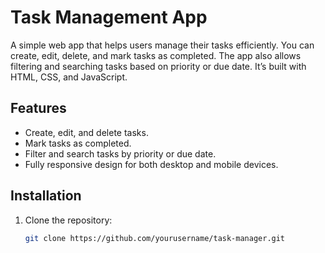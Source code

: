 # Task Management App

A simple web app that helps users manage their tasks efficiently. You can create, edit, delete, and mark tasks as completed. The app also allows filtering and searching tasks based on priority or due date. It’s built with HTML, CSS, and JavaScript.

## Features
- Create, edit, and delete tasks.
- Mark tasks as completed.
- Filter and search tasks by priority or due date.
- Fully responsive design for both desktop and mobile devices.

## Installation
1. Clone the repository:
   ```bash
   git clone https://github.com/yourusername/task-manager.git
